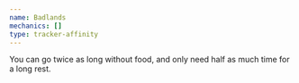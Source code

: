 ```yaml
---
name: Badlands
mechanics: []
type: tracker-affinity
---
```

You can go twice as long without food, and only need half as much time for a long rest.

